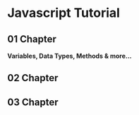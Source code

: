 # Javascript Tutorial

## 01 Chapter
**Variables, Data Types, Methods & more...** <br/>

## 02 Chapter

## 03 Chapter
